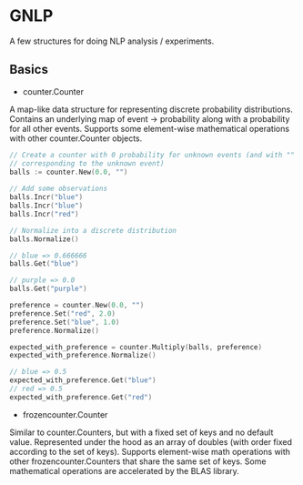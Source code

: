 GNLP
====

A few structures for doing NLP analysis / experiments.

Basics
------

* counter.Counter

A map-like data structure for representing discrete probability
distributions. Contains an underlying map of event -> probability
along with a probability for all other events. Supports some
element-wise mathematical operations with other counter.Counter
objects.

```go
// Create a counter with 0 probability for unknown events (and with ""
// corresponding to the unknown event)
balls := counter.New(0.0, "")
	
// Add some observations
balls.Incr("blue")
balls.Incr("blue")
balls.Incr("red")

// Normalize into a discrete distribution
balls.Normalize()

// blue => 0.666666
balls.Get("blue")

// purple => 0.0
balls.Get("purple")

preference = counter.New(0.0, "")
preference.Set("red", 2.0)
preference.Set("blue", 1.0)
preference.Normalize()

expected_with_preference = counter.Multiply(balls, preference)
expected_with_preference.Normalize()

// blue => 0.5
expected_with_preference.Get("blue")
// red => 0.5
expected_with_preference.Get("red")
```

* frozencounter.Counter

Similar to counter.Counters, but with a fixed set of keys and no
default value. Represented under the hood as an array of doubles (with
order fixed according to the set of keys). Supports element-wise math
operations with other frozencounter.Counters that share the same set
of keys. Some mathematical operations are accelerated by the BLAS
library.
